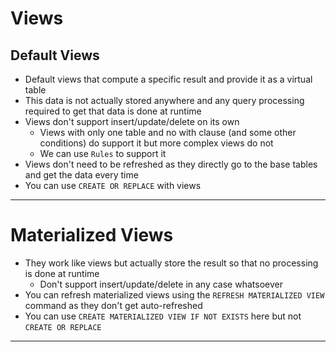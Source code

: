 # Views

## Default Views

- Default views that compute a specific result and provide it as a virtual table
- This data is not actually stored anywhere and any query processing required to get that data is done at runtime
- Views don't support insert/update/delete on its own 
  - Views with only one table and no with clause (and some other conditions) do support it but more complex views do not
  - We can use `Rules` to support it
- Views don't need to be refreshed as they directly go to the base tables and get the data every time
- You can use `CREATE OR REPLACE` with views

---

# Materialized Views

- They work like views but actually store the result so that no processing is done at runtime
  - Don't support insert/update/delete in any case whatsoever
- You can refresh materialized views using the `REFRESH MATERIALIZED VIEW` command as they don't get auto-refreshed
- You can use `CREATE MATERIALIZED VIEW IF NOT EXISTS` here but not `CREATE OR REPLACE`

---
